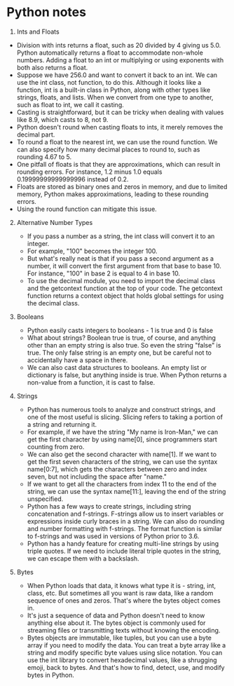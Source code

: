 # Python notes

1. Ints and Floats
  - Division with ints returns a float, such as 20 divided by 4 giving us 5.0. Python automatically returns a float to accommodate non-whole numbers. Adding a float to an int or multiplying or using exponents with both also returns a float.
  - Suppose we have 256.0 and want to convert it back to an int. We can use the int class, not function, to do this. Although it looks like a function, int is a built-in class in Python, along with other types like strings, floats, and lists. When we convert from one type to another, such as float to int, we call it casting.
  - Casting is straightforward, but it can be tricky when dealing with values like 8.9, which casts to 8, not 9.
  - Python doesn't round when casting floats to ints, it merely removes the decimal part.
  - To round a float to the nearest int, we can use the round function. We can also specify how many decimal places to round to, such as rounding 4.67 to 5.
  - One pitfall of floats is that they are approximations, which can result in rounding errors. For instance, 1.2 minus 1.0 equals 0.19999999999999996 instead of 0.2.
  - Floats are stored as binary ones and zeros in memory, and due to limited memory, Python makes approximations, leading to these rounding errors.
  - Using the round function can mitigate this issue.

2. Alternative Number Types
   - If you pass a number as a string, the int class will convert it to an integer.
   - For example, "100" becomes the integer 100.
   -  But what's really neat is that if you pass a second argument as a number, it will convert the first argument from that base to base 10. For instance, "100" in base 2 is equal to 4 in base 10.
   -  To use the decimal module, you need to import the decimal class and the getcontext function at the top of your code. The getcontext function returns a context object that holds global settings for using the decimal class.

3. Booleans
   - Python easily casts integers to booleans - 1 is true and 0 is false
   - What about strings? Boolean true is true, of course, and anything other than an empty string is also true. So even the string "false" is true. The only false string is an empty one, but be careful not to accidentally have a space in there.
   - We can also cast data structures to booleans. An empty list or dictionary is false, but anything inside is true. When Python returns a non-value from a function, it is cast to false.

4. Strings
   - Python has numerous tools to analyze and construct strings, and one of the most useful is slicing. Slicing refers to taking a portion of a string and returning it.
   - For example, if we have the string "My name is Iron-Man," we can get the first character by using name[0], since programmers start counting from zero.
   - We can also get the second character with name[1]. If we want to get the first seven characters of the string, we can use the syntax name[0:7], which gets the characters between zero and index seven, but not including the space after "name."
   - If we want to get all the characters from index 11 to the end of the string, we can use the syntax name[11:], leaving the end of the string unspecified.
   - Python has a few ways to create strings, including string concatenation and f-strings. F-strings allow us to insert variables or expressions inside curly braces in a string. We can also do rounding and number formatting with f-strings. The format function is similar to f-strings and was used in versions of Python prior to 3.6.
   - Python has a handy feature for creating multi-line strings by using triple quotes. If we need to include literal triple quotes in the string, we can escape them with a backslash.

5. Bytes
   - When Python loads that data, it knows what type it is - string, int, class, etc. But sometimes all you want is raw data, like a random sequence of ones and zeros. That's where the bytes object comes in.
   - It's just a sequence of data and Python doesn't need to know anything else about it. The bytes object is commonly used for streaming files or transmitting texts without knowing the encoding.
   - Bytes objects are immutable, like tuples, but you can use a byte array if you need to modify the data. You can treat a byte array like a string and modify specific byte values using slice notation. You can use the int library to convert hexadecimal values, like a shrugging emoji, back to bytes. And that's how to find, detect, use, and modify bytes in Python.
